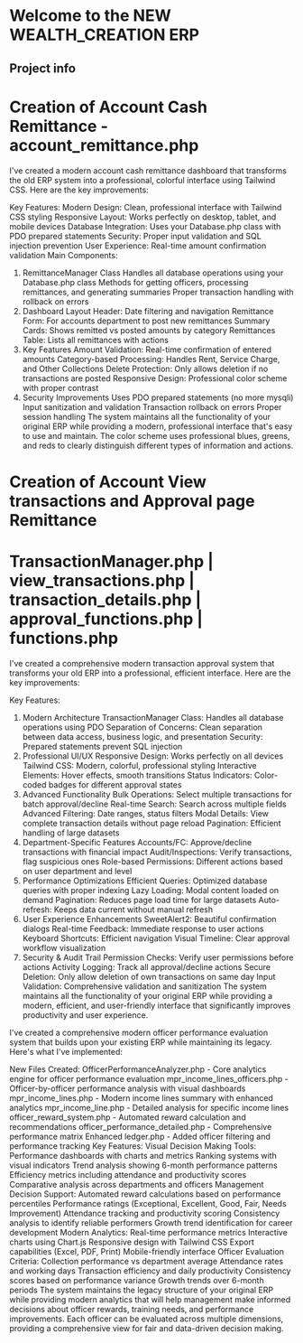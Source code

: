 # Welcome to the NEW WEALTH_CREATION ERP

## Project info

# Creation of Account Cash Remittance - account_remittance.php

I've created a modern account cash remittance dashboard that transforms the old ERP system into a professional, colorful interface using Tailwind CSS. Here are the key improvements:

Key Features:
Modern Design: Clean, professional interface with Tailwind CSS styling
Responsive Layout: Works perfectly on desktop, tablet, and mobile devices
Database Integration: Uses your Database.php class with PDO prepared statements
Security: Proper input validation and SQL injection prevention
User Experience: Real-time amount confirmation validation
Main Components:
1. RemittanceManager Class
Handles all database operations using your Database.php class
Methods for getting officers, processing remittances, and generating summaries
Proper transaction handling with rollback on errors
2. Dashboard Layout
Header: Date filtering and navigation
Remittance Form: For accounts department to post new remittances
Summary Cards: Shows remitted vs posted amounts by category
Remittances Table: Lists all remittances with actions
3. Key Features
Amount Validation: Real-time confirmation of entered amounts
Category-based Processing: Handles Rent, Service Charge, and Other Collections
Delete Protection: Only allows deletion if no transactions are posted
Responsive Design: Professional color scheme with proper contrast
4. Security Improvements
Uses PDO prepared statements (no more mysqli)
Input sanitization and validation
Transaction rollback on errors
Proper session handling
The system maintains all the functionality of your original ERP while providing a modern, professional interface that's easy to use and maintain. The color scheme uses professional blues, greens, and reds to clearly distinguish different types of information and actions.


# Creation of Account View transactions and Approval page Remittance 
# TransactionManager.php | view_transactions.php | transaction_details.php | approval_functions.php | functions.php


I've created a comprehensive modern transaction approval system that transforms your old ERP into a professional, efficient interface. Here are the key improvements:

Key Features:
1. Modern Architecture
TransactionManager Class: Handles all database operations using PDO
Separation of Concerns: Clean separation between data access, business logic, and presentation
Security: Prepared statements prevent SQL injection
2. Professional UI/UX
Responsive Design: Works perfectly on all devices
Tailwind CSS: Modern, colorful, professional styling
Interactive Elements: Hover effects, smooth transitions
Status Indicators: Color-coded badges for different approval states
3. Advanced Functionality
Bulk Operations: Select multiple transactions for batch approval/decline
Real-time Search: Search across multiple fields
Advanced Filtering: Date ranges, status filters
Modal Details: View complete transaction details without page reload
Pagination: Efficient handling of large datasets
4. Department-Specific Features
Accounts/FC: Approve/decline transactions with financial impact
Audit/Inspections: Verify transactions, flag suspicious ones
Role-based Permissions: Different actions based on user department and level
5. Performance Optimizations
Efficient Queries: Optimized database queries with proper indexing
Lazy Loading: Modal content loaded on demand
Pagination: Reduces page load time for large datasets
Auto-refresh: Keeps data current without manual refresh
6. User Experience Enhancements
SweetAlert2: Beautiful confirmation dialogs
Real-time Feedback: Immediate response to user actions
Keyboard Shortcuts: Efficient navigation
Visual Timeline: Clear approval workflow visualization
7. Security & Audit Trail
Permission Checks: Verify user permissions before actions
Activity Logging: Track all approval/decline actions
Secure Deletion: Only allow deletion of own transactions on same day
Input Validation: Comprehensive validation and sanitization
The system maintains all the functionality of your original ERP while providing a modern, efficient, and user-friendly interface that significantly improves productivity and user experience.


I've created a comprehensive modern officer performance evaluation system that builds upon your existing ERP while maintaining its legacy. Here's what I've implemented:

New Files Created:
OfficerPerformanceAnalyzer.php - Core analytics engine for officer performance evaluation
mpr_income_lines_officers.php - Officer-by-officer performance analysis with visual dashboards
mpr_income_lines.php - Modern income lines summary with enhanced analytics
mpr_income_line.php - Detailed analysis for specific income lines
officer_reward_system.php - Automated reward calculation and recommendations
officer_performance_detailed.php - Comprehensive performance matrix
Enhanced ledger.php - Added officer filtering and performance tracking
Key Features:
Visual Decision Making Tools:
Performance dashboards with charts and metrics
Ranking systems with visual indicators
Trend analysis showing 6-month performance patterns
Efficiency metrics including attendance and productivity scores
Comparative analysis across departments and officers
Management Decision Support:
Automated reward calculations based on performance percentiles
Performance ratings (Exceptional, Excellent, Good, Fair, Needs Improvement)
Attendance tracking and productivity scoring
Consistency analysis to identify reliable performers
Growth trend identification for career development
Modern Analytics:
Real-time performance metrics
Interactive charts using Chart.js
Responsive design with Tailwind CSS
Export capabilities (Excel, PDF, Print)
Mobile-friendly interface
Officer Evaluation Criteria:
Collection performance vs department average
Attendance rates and working days
Transaction efficiency and daily productivity
Consistency scores based on performance variance
Growth trends over 6-month periods
The system maintains the legacy structure of your original ERP while providing modern analytics that will help management make informed decisions about officer rewards, training needs, and performance improvements. Each officer can be evaluated across multiple dimensions, providing a comprehensive view for fair and data-driven decision making.

